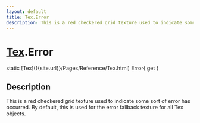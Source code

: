 ```yaml
---
layout: default
title: Tex.Error
description: This is a red checkered grid texture used to indicate some sort of error has occurred. By default, this is used for the error fallback texture for all Tex objects.
---
```

# [Tex]({{site.url}}/Pages/Reference/Tex.html).Error

<div class='signature' markdown='1'>
static [Tex]({{site.url}}/Pages/Reference/Tex.html) Error{ get }
</div>

## Description
This is a red checkered grid texture used to indicate some
sort of error has occurred. By default, this is used for the error
fallback texture for all Tex objects.

